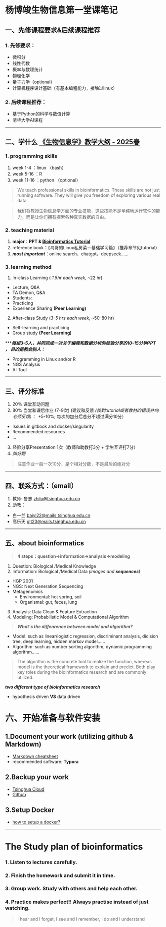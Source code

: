 # 杨博竣生物信息第一堂课笔记
## 一、先修课程要求&后续课程推荐
### 1. 先修要求：
- 微积分
- 线性代数
- 概率与数理统计
- 物理化学
- 量子力学（optional）
- 计算机程序设计基础（有基本编程能力，接触过linux）

### 2. 后续课程推荐：
- 基于Python的科学与数值计算
- 清华大学AI课程

------

## 二、学什么 [《生物信息学》教学大纲 - 2025春](https://365.kdocs.cn/l/caAbfIt5y8Fk)
### 1. programming skills

1. week 1-4 ：linux （bash）
2. week 5-16 ：R
3. week 11-16 ：python （optional）

>We teach professional skills in bioinformatics. These skills are not just running software. They will give you freedom of exploring various real data.

> 我们将教授生物信息学方面的专业技能，这些技能不是单纯地运行软件的能力，而是让你们拥有探索各种真实数据的自由。

### 2. teaching material

1.  __major：PPT & [Bioinformatics Tutorial](https://book.ncrnalab.org/teaching)__
2. reference book：《鸟哥的Linux私房菜－基础学习篇》（推荐章节见tutorial）
3. ___most important___：online search，chatgpt，deepseek……

### 3. learning method

1. In-class Learning ( _1.5hr each week_, ~22 hr)
- Lecture, Q&A
- TA Demon, Q&A
- Students:
- Practicing
- Experience Sharing __(Peer Learning)__

2. After-class Study (_3-5 hrs each week_, ~50-80 hr)
- Self-learning and practicing
- Group study __(Peer Learning)__

***___每组3-5人，共同完成一次关于编程和数据分析的经验分享的10-15分钟PPT ， 目的是教会别人：___
- Programming in Linux and/or R
- NGS Analysis
- AI Tool

---
## 三、评分标准
1. 20% 课堂互动问题
2. 80% 当堂和课后作业 (7-9次) (建议和反馈  _(找到tutorial或者教材的错误并向老师反馈)_ ： +5-10%; 每次的加分后总分不超过满分10分）
- Issues in gitbook and docker/singularity
- Recommended resources
- …
3. 经验分享Presentation 1次（教师和助教打3分 + 学生互评打7分）
4. _加分题_
>注意作业一般一次10分，是个相对分数，不是最后的绝对分

---

## 四、联系方式：（email）

1. 教师:  鲁志 zhilu@tsinghua.edu.cn
2. 助教：
- 白一兰  baiyl22@mails.tsinghua.edu.cn
- 高乐天  glt23@mails.tsinghua.edu.cn

---

## 五、about bioinformatics

> __4 steps：question→information→analysis→modeling__

1. Question:  Biological /Medical Knowledge
2. Information: Biological /Medical Data _(images and __sequences__)_
- HGP 2001
- NGS: Next Generation Sequencing
- Metagenomics
   - Environmental: hot spring, soil
   - Organismal: gut, feces, lung 
3. Analysis: Data Clean & Feature Extraction
4. Modeling: Probabilistic Model & Computational Algorithm

> ___What's the diffenrence between model and algorithm?___
   
   - Model: such as linear/logistic regression, discriminant analysis, dicision tree, deep learning, hidden markov model……
   - Algorithm: such as number sorting algorithm, dynamic programming algorithm……

 > The algorithm is the concrete tool to realize the function, whereas model is the theoretical framework to explain and predict. Both play key roles during the bioinformatics research and are commonly utilized.


___two different type of bioinformatics research___

- hypothesis driven __VS__ data driven

# 六、开始准备与软件安装

## 1.Document your work (utilizing github & Markdown)

- [Markdown cheatsheet](https://github.com/adam-p/markdown-here/wiki/Markdown-Cheatsheet)
- recommended software: __Typora__

## 2.Backup your work


- [Tsinghua Cloud](https://cloud.tsinghua.edu.cn/)
- [Github](github.com)

## 3.Setup Docker

- [how to setup a docker?](https://book.ncrnalab.org/teaching/getting-started/docker)

---

# The Study plan of bioinformatics

### 1. Listen to lectures carefully.
### 2. Finish the homework and submit it in time.
### 3. __Group work.__ Study with others and help each other.
### 4. __Practice makes perfect!!__ Always practise instead of just watching.

> I hear and I forget, I see and I remember, I do and I understand
